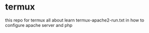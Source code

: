# termux
this repo for termux all about learn
termux-apache2-run.txt in  how to configure apache server and php 
